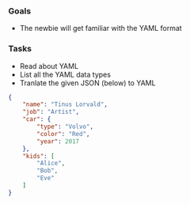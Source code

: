 
### Goals
- The newbie will get familiar with the YAML format

### Tasks
- Read about YAML
- List all the YAML data types
- Tranlate the given JSON (below) to YAML

```json
{
    "name": "Tinus Lorvald",
    "job": "Artist",
    "car": {
        "type": "Volvo",
        "color": "Red",
        "year": 2017
    },
    "kids": [
        "Alice",
        "Bob",
        "Eve"
    ]
}
```
